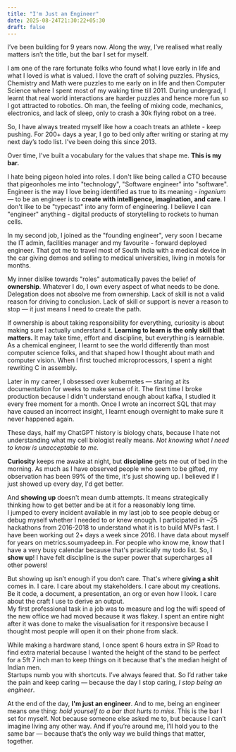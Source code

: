 ```yaml
---
title: "I'm Just an Engineer"
date: 2025-08-24T21:30:22+05:30
draft: false
---
```



I’ve been building for 9 years now. Along the way, I’ve realised what really matters isn’t the title, but the bar I set for myself. 

I am one of the rare fortunate folks who found what I love early in life and what I loved is what is valued. I love the craft of solving puzzles. Physics, Chemistry and Math were puzzles to me early on in life and then Computer Science where I spent most of my waking time till 2011. During undergrad, I learnt that real world interactions are harder puzzles and hence more fun so I got attracted to robotics. Oh man, the feeling of mixing code, mechanics, electronics, and lack of sleep, only to crash a 30k flying robot on a tree.

So, I have always treated myself like how a coach treats an athlete - keep pushing. For 200+ days a year, I go to bed only after writing or staring at my next day’s todo list. I’ve been doing this since 2013. 

Over time, I've built a vocabulary for the values that shape me. **This is my bar.**

I hate being pigeon holed into roles. I don't like being called a CTO because that pigeonholes me into "technology", "Software engineer"  into "software". 
Engineer is the way I love being identified as true to its meaning - _ingenium_ — to be an engineer is to **create with intelligence, imagination, and care**. I don't like to be "typecast" into any form of engineering. I believe I can "engineer" anything - digital products of storytelling to rockets to human cells.

In my second job, I joined as the "founding engineer", very soon I became the IT admin, facilities manager and my favourite - forward deployed engineer. That got me to travel most of South India with a medical device in the car giving demos and selling to medical universities, living in motels for months.

My inner dislike towards "roles" automatically paves the belief of **ownership**. Whatever I do, I own every aspect of what needs to be done. Delegation does not absolve me from ownership. Lack of skill is not a valid reason for driving to conclusion. Lack of skill or support is never a reason to stop — it just means I need to create the path.

If ownership is about taking responsibility for everything, curiosity is about making sure I actually understand it. **Learning to learn is the only skill that matters.** It may take time, effort and discipline, but everything is learnable.
As a chemical engineer, I learnt to see the world differently than most computer science folks, and that shaped how I thought about math and computer vision. When I first touched microprocessors, I spent a night rewriting C in assembly.

Later in my career, I obsessed over kubernetes — staring at its documentation for weeks to make sense of it. The first time I broke production because I didn't understand enough about kafka, I studied it every free moment for a month. Once I wrote an incorrect SQL that may have caused an incorrect insight, I learnt enough overnight to make sure it never happened again.

These days, half my ChatGPT history is biology chats, because I hate not understanding what my cell biologist really means. *Not knowing what I need to know is unacceptable to me.*

**Curiosity** keeps me awake at night, but **discipline** gets me out of bed in the morning.
As much as I have observed people who seem to be gifted, my observation has been 99% of the time, it's just showing up. I believed if I just showed up every day, I'd get better. 

And **showing up** doesn't mean dumb attempts. It means strategically thinking how to get better and be at it for a reasonably long time.   
I jumped to every incident available in my last job to see people debug or debug myself whether I needed to or knew enough. I participated in ~25 hackathons from 2016-2018 to understand what it is to build MVPs fast. I have been working out 2+ days a week since 2016. I have data about myself for years on metrics.soumyadeep.in. 
For people who know me, know that I have a very busy calendar because that's practically my todo list. So, I **show up**! I have felt discipline is the super power that supercharges all other powers!

But showing up isn’t enough if you don’t care. That's where **giving a shit** comes in.
I care. I care about my stakeholders. I care about my creations. Be it code, a document, a presentation, an org or even how I look. I care about the craft I use to derive an output.    
My first professional task in a job was to measure and log the wifi speed of the new office we had moved because it was flakey. I spent an entire night after it was done to make the visualisation for it responsive because I thought most people will open it on their phone from slack. 

While making a hardware stand, I once spent 6 hours extra in SP Road to find extra material because I wanted the height of the stand to be perfect for a 5ft 7 inch man to keep things on it because that's the median height of Indian men.   
Startups numb you with shortcuts. I’ve always feared that. So I’d rather take the pain and keep caring — because the day I stop caring, *I stop being an engineer*.

At the end of the day, **I'm just an engineer**. And to me, being an engineer means one thing: *hold yourself to a bar that hurts to miss*.
This is the bar I set for myself. Not because someone else asked me to, but because I can’t imagine living any other way. And if you’re around me, I’ll hold you to the same bar — because that’s the only way we build things that matter, together.

